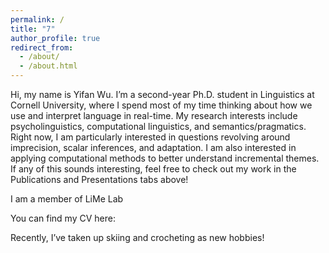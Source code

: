 ```yaml
---
permalink: /
title: "7"
author_profile: true
redirect_from: 
  - /about/
  - /about.html
---
```


Hi, my name is Yifan Wu. I’m a second-year Ph.D. student in Linguistics at Cornell University, where I spend most of my time thinking about how we use and interpret language in real-time. My research interests include psycholinguistics, computational linguistics, and semantics/pragmatics. Right now, I am particularly interested in questions revolving around imprecision, scalar inferences, and adaptation. I am also interested in applying computational methods to better understand incremental themes. If any of this sounds interesting, feel free to check out my work in the Publications and Presentations tabs above!

I am a member of LiMe Lab

You can find my CV here: 

Recently, I’ve taken up skiing and crocheting as new hobbies!
